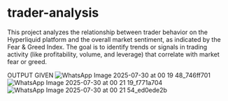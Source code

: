 # trader-analysis
This project analyzes the relationship between trader behavior on the Hyperliquid platform and the overall market sentiment, as indicated by the Fear & Greed Index. The goal is to identify trends or signals in trading activity (like profitability, volume, and leverage) that correlate with market fear or greed.


OUTPUT GIVEN
![WhatsApp Image 2025-07-30 at 00 19 48_746ff701](https://github.com/user-attachments/assets/d2cd9a91-dcae-4b53-b6c3-6b1f89e3b84f)
![WhatsApp Image 2025-07-30 at 00 21 19_f771a704](https://github.com/user-attachments/assets/8ac6f699-0e7a-4e0e-bdab-5564d0f387fa)
![WhatsApp Image 2025-07-30 at 00 21 54_ed0ede2b](https://github.com/user-attachments/assets/53b12792-b982-42d2-825f-2d6a47c4bfb8)


